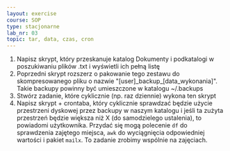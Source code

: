 ```yaml
---
layout: exercise
course: SOP
type: stacjonarne
lab_nr: 03
topic: tar, data, czas, cron
---
```

1. Napisz skrypt, który przeskanuje katalog Dokumenty i podkatalogi w poszukiwaniu plików .txt i wyświetli ich pełną listę
2. Poprzedni skrypt rozszerz o pakowanie tego zestawu do skompresowanego pliku o nazwie "[user]\_backup\_[data_wykonania]". Takie backupy powinny być umieszczone w katalogu ~/.backups
3. Stwórz zadanie, które cyklicznie (np. raz dziennie) wykona ten skrypt
4. Napisz skrypt + crontaba, który cyklicznie sprawdzać będzie użycie przestrzeni dyskowej przez backupy w naszym katalogu i jeśli ta zużyta przestrzeń będzie większa niż X (do samodzielego ustalenia), to powiadomi użytkownika. Przydać się mogą polecenie ```df``` do sprawdzenia zajętego miejsca, ```awk``` do wyciągnięcia odpowiedniej wartości i pakiet ```mailx```. To zadanie zrobimy wspólnie na zajęciach.